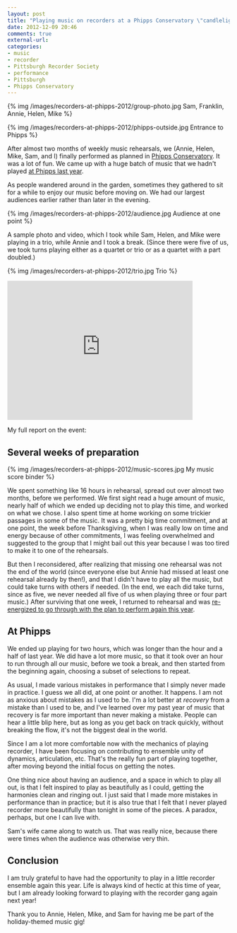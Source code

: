 ```yaml
---
layout: post
title: "Playing music on recorders at a Phipps Conservatory \"candlelight evening\""
date: 2012-12-09 20:46
comments: true
external-url:
categories:
- music
- recorder
- Pittsburgh Recorder Society
- performance
- Pittsburgh
- Phipps Conservatory
---
```

{% img /images/recorders-at-phipps-2012/group-photo.jpg Sam, Franklin, Annie, Helen, Mike %}

{% img /images/recorders-at-phipps-2012/phipps-outside.jpg Entrance to Phipps %}

After almost two months of weekly music rehearsals, we (Annie, Helen, Mike, Sam, and I) finally performed as planned in [Phipps Conservatory](http://www.facebook.com/events/136074939878556/). It was a lot of fun. We came up with a huge batch of music that we hadn't played [at Phipps last year](/blog/2011/12/05/busy-evening-performing-at-phipps-followed-by-rehearsal-for-another-gig/).

As people wandered around in the garden, sometimes they gathered to sit for a while to enjoy our music before moving on. We had our largest audiences earlier rather than later in the evening.

{% img /images/recorders-at-phipps-2012/audience.jpg Audience at one point %}

A sample photo and video, which I took while Sam, Helen, and Mike were playing in a trio, while Annie and I took a break. (Since there were five of us, we took turns playing either as a quartet or trio or as a quartet with a part doubled.)

{% img /images/recorders-at-phipps-2012/trio.jpg Trio %}

<iframe width="420" height="315" src="http://www.youtube.com/embed/1ExrZyU5cAU" frameborder="0" allowfullscreen></iframe>

My full report on the event:

<!--more-->

## Several weeks of preparation

{% img /images/recorders-at-phipps-2012/music-scores.jpg My music score binder %}

We spent something like 16 hours in rehearsal, spread out over almost two months, before we performed. We first sight read a huge amount of music, nearly half of which we ended up deciding not to play this time, and worked on what we chose. I also spent time at home working on some trickier passages in some of the music. It was a pretty big time commitment, and at one point, the week before Thanksgiving, when I was really low on time and energy because of other commitments, I was feeling overwhelmed and suggested to the group that I might bail out this year because I was too tired to make it to one of the rehearsals.

But then I reconsidered, after realizing that missing one rehearsal was not the end of the world (since everyone else but Annie had missed at least one rehearsal already by then!), and that I didn't have to play all the music, but could take turns with others if needed. (In the end, we each did take turns, since as five, we never needed all five of us when playing three or four part music.) After surviving that one week, I returned to rehearsal and was [re-energized to go through with the plan to perform again this year](/blog/2012/11/19/preparing-for-december-9-recorder-performance-in-phipps-conservatory/).

## At Phipps

We ended up playing for two hours, which was longer than the hour and a half of last year. We did have a lot more music, so that it took over an hour to run through all our music, before we took a break, and then started from the beginning again, choosing a subset of selections to repeat.

As usual, I made various mistakes in performance that I simply never made in practice. I guess we all did, at one point or another. It happens. I am not as anxious about mistakes as I used to be. I'm a lot better at *recovery* from a mistake than I used to be, and I've learned over my past year of music that recovery is far more important than never making a mistake. People can hear a little blip here, but as long as you get back on track quickly, without breaking the flow, it's not the biggest deal in the world.

Since I am a lot more comfortable now with the mechanics of playing recorder, I have been focusing on contributing to ensemble unity of dynamics, articulation, etc. That's the really fun part of playing together, after moving beyond the initial focus on getting the notes.

One thing nice about having an audience, and a space in which to play all out, is that I felt inspired to play as beautifully as I could, getting the harmonies clean and ringing out. I just said that I made more mistakes in performance than in practice; but it is also true that I felt that I never played recorder more beautifully than tonight in some of the pieces. A paradox, perhaps, but one I can live with.

Sam's wife came along to watch us. That was really nice, because there were times when the audience was otherwise very thin.

## Conclusion

I am truly grateful to have had the opportunity to play in a little recorder ensemble again this year. Life is always kind of hectic at this time of year, but I am already looking forward to playing with the recorder gang again next year!

Thank you to Annie, Helen, Mike, and Sam for having me be part of the holiday-themed music gig!
